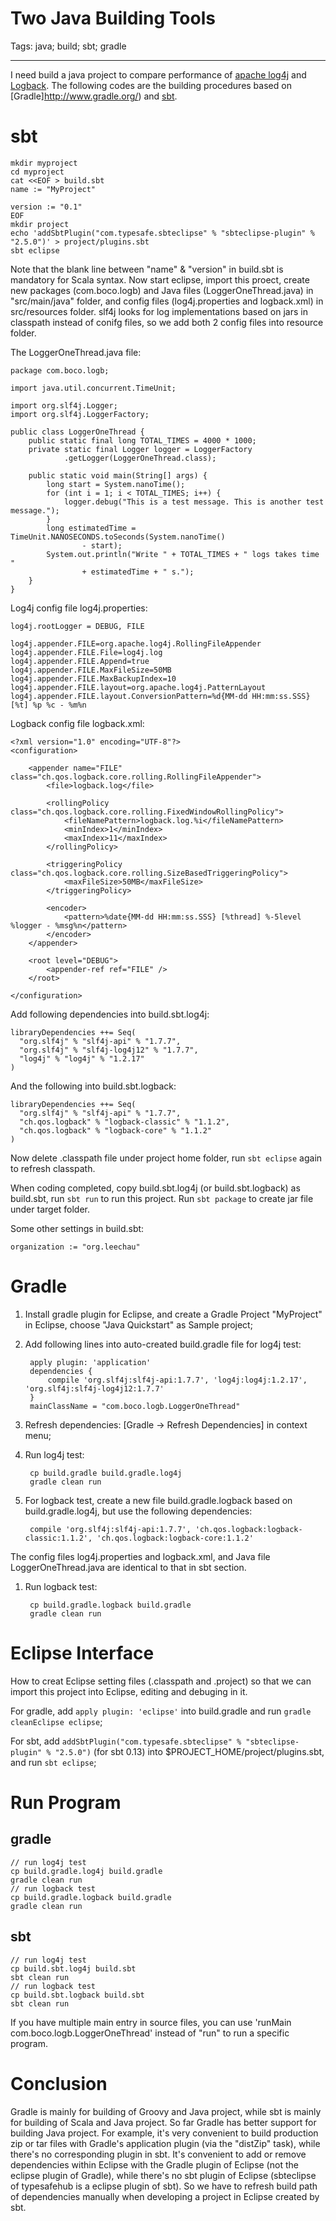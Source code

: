 # Two Java Building Tools
Tags: java; build; sbt; gradle

------

I need build a java project to compare performance of [apache log4j][1] and
[Logback](http://logback.qos.ch/).
The following codes are the building procedures based on
[Gradle]http://www.gradle.org/) and [sbt](http://www.scala-sbt.org/).

# sbt

```
mkdir myproject
cd myproject
cat <<EOF > build.sbt
name := "MyProject"

version := "0.1"
EOF
mkdir project
echo 'addSbtPlugin("com.typesafe.sbteclipse" % "sbteclipse-plugin" % "2.5.0")' > project/plugins.sbt
sbt eclipse
```

Note that the blank line between "name" & "version" in build.sbt is mandatory 
for Scala syntax. Now start eclipse, import this proect,
create new packages (com.boco.logb) and Java files (LoggerOneThread.java) 
in "src/main/java" folder,
and config files (log4j.properties and logback.xml) in src/resources folder.
slf4j looks for log implementations based on jars in classpath instead of conifg files,
so we add both 2 config files into resource folder.

The LoggerOneThread.java file:
```
package com.boco.logb;

import java.util.concurrent.TimeUnit;

import org.slf4j.Logger;
import org.slf4j.LoggerFactory;

public class LoggerOneThread {
    public static final long TOTAL_TIMES = 4000 * 1000;
    private static final Logger logger = LoggerFactory
            .getLogger(LoggerOneThread.class);

    public static void main(String[] args) {
        long start = System.nanoTime();
        for (int i = 1; i < TOTAL_TIMES; i++) {
            logger.debug("This is a test message. This is another test message.");
        }
        long estimatedTime = TimeUnit.NANOSECONDS.toSeconds(System.nanoTime()
                - start);
        System.out.println("Write " + TOTAL_TIMES + " logs takes time "
                + estimatedTime + " s.");
    }
}
```
Log4j config file log4j.properties:
```
log4j.rootLogger = DEBUG, FILE

log4j.appender.FILE=org.apache.log4j.RollingFileAppender
log4j.appender.FILE.File=log4j.log
log4j.appender.FILE.Append=true
log4j.appender.FILE.MaxFileSize=50MB
log4j.appender.FILE.MaxBackupIndex=10
log4j.appender.FILE.layout=org.apache.log4j.PatternLayout
log4j.appender.FILE.layout.ConversionPattern=%d{MM-dd HH:mm:ss.SSS} [%t] %p %c - %m%n
```
Logback config file logback.xml:
```
<?xml version="1.0" encoding="UTF-8"?>
<configuration>

    <appender name="FILE" class="ch.qos.logback.core.rolling.RollingFileAppender">
        <file>logback.log</file>

        <rollingPolicy class="ch.qos.logback.core.rolling.FixedWindowRollingPolicy">
            <fileNamePattern>logback.log.%i</fileNamePattern>
            <minIndex>1</minIndex>
            <maxIndex>11</maxIndex>
        </rollingPolicy>

        <triggeringPolicy class="ch.qos.logback.core.rolling.SizeBasedTriggeringPolicy">
            <maxFileSize>50MB</maxFileSize>
        </triggeringPolicy>

        <encoder>
            <pattern>%date{MM-dd HH:mm:ss.SSS} [%thread] %-5level %logger - %msg%n</pattern>
        </encoder>
    </appender>

    <root level="DEBUG">
        <appender-ref ref="FILE" />
    </root>

</configuration>
```

Add following dependencies into build.sbt.log4j:
```
libraryDependencies ++= Seq(
  "org.slf4j" % "slf4j-api" % "1.7.7",
  "org.slf4j" % "slf4j-log4j12" % "1.7.7",
  "log4j" % "log4j" % "1.2.17"
)
```

And the following into build.sbt.logback:
```
libraryDependencies ++= Seq(
  "org.slf4j" % "slf4j-api" % "1.7.7",
  "ch.qos.logback" % "logback-classic" % "1.1.2",
  "ch.qos.logback" % "logback-core" % "1.1.2"
)
```

Now delete .classpath file under project home folder,
run `sbt eclipse` again to refresh classpath.

When coding completed, copy build.sbt.log4j (or build.sbt.logback) as build.sbt,
run `sbt run` to run this project.
Run `sbt package` to create jar file under target folder.

Some other settings in build.sbt:

    organization := "org.leechau"

# Gradle

1. Install gradle plugin for Eclipse, and create a Gradle Project "MyProject" 
   in Eclipse, choose "Java Quickstart" as Sample project;

1. Add following lines into auto-created build.gradle file for log4j test:

        apply plugin: 'application'
        dependencies {
            compile 'org.slf4j:slf4j-api:1.7.7', 'log4j:log4j:1.2.17', 'org.slf4j:slf4j-log4j12:1.7.7'
        }
        mainClassName = "com.boco.logb.LoggerOneThread"

1. Refresh dependencies: [Gradle -> Refresh Dependencies] in context menu;

1. Run log4j test:

        cp build.gradle build.gradle.log4j
        gradle clean run

1. For logback test, create a new file build.gradle.logback based on
   build.gradle.log4j, but use the following dependencies:

        compile 'org.slf4j:slf4j-api:1.7.7', 'ch.qos.logback:logback-classic:1.1.2', 'ch.qos.logback:logback-core:1.1.2'

The config files log4j.properties and logback.xml,
and Java file LoggerOneThread.java are identical to that in sbt section.

1. Run logback test:

        cp build.gradle.logback build.gradle
        gradle clean run

# Eclipse Interface

How to creat Eclipse setting files (.classpath and .project) 
so that we can import this project into Eclipse, editing and debuging in it.

For gradle, add `apply plugin: 'eclipse'` into build.gradle and 
run `gradle cleanEclipse eclipse`;

For sbt, add `addSbtPlugin("com.typesafe.sbteclipse" % "sbteclipse-plugin" % "2.5.0")`
(for sbt 0.13) into $PROJECT_HOME/project/plugins.sbt, and run `sbt eclipse`;

# Run Program

## gradle

```
// run log4j test
cp build.gradle.log4j build.gradle
gradle clean run
// run logback test
cp build.gradle.logback build.gradle
gradle clean run
```

## sbt

```
// run log4j test
cp build.sbt.log4j build.sbt
sbt clean run
// run logback test
cp build.sbt.logback build.sbt
sbt clean run
```

If you have multiple main entry in source files,
you can use 'runMain com.boco.logb.LoggerOneThread'
instead of "run" to run a specific program. 

# Conclusion

Gradle is mainly for building of Groovy and Java project,
while sbt is mainly for building of Scala and Java project.
So far Gradle has better support for building Java project.
For example, it's very convenient to build production zip or tar files
with Gradle's application plugin (via the "distZip" task),
while there's no corresponding plugin in sbt.
It's convenient to add or remove dependencies within Eclipse
with the Gradle plugin of Eclipse (not the eclipse plugin of Gradle),
while there's no sbt plugin of Eclipse
(sbteclipse of typesafehub is a eclipse plugin of sbt).
So we have to refresh build path of dependencies manually
when developing a project in Eclipse created by sbt.

[1]: http://logging.apache.org/log4j/2.x/
